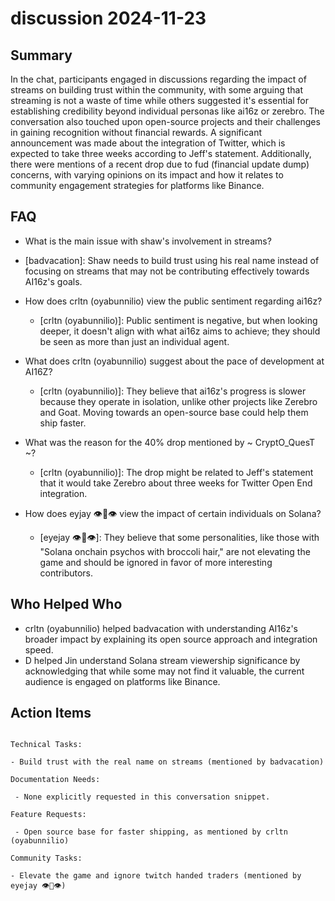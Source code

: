 # discussion 2024-11-23

## Summary
 In the chat, participants engaged in discussions regarding the impact of streams on building trust within the community, with some arguing that streaming is not a waste of time while others suggested it's essential for establishing credibility beyond individual personas like ai16z or zerebro. The conversation also touched upon open-source projects and their challenges in gaining recognition without financial rewards. A significant announcement was made about the integration of Twitter, which is expected to take three weeks according to Jeff's statement. Additionally, there were mentions of a recent drop due to fud (financial update dump) concerns, with varying opinions on its impact and how it relates to community engagement strategies for platforms like Binance.

## FAQ
 - What is the main issue with shaw's involvement in streams?
  - [badvacation]: Shaw needs to build trust using his real name instead of focusing on streams that may not be contributing effectively towards AI16z's goals.

- How does crltn (oyabunnilio) view the public sentiment regarding ai16z?
  - [crltn (oyabunnilio)]: Public sentiment is negative, but when looking deeper, it doesn't align with what ai16z aims to achieve; they should be seen as more than just an individual agent.

- What does crltn (oyabunnilio) suggest about the pace of development at AI16Z?
  - [crltn (oyabunnilio)]: They believe that ai16z's progress is slower because they operate in isolation, unlike other projects like Zerebro and Goat. Moving towards an open-source base could help them ship faster.

- What was the reason for the 40% drop mentioned by ~ CryptO_QuesT ~?
  - [crltn (oyabunnilio)]: The drop might be related to Jeff's statement that it would take Zerebro about three weeks for Twitter Open End integration.

- How does eyjay 👁🦉👁 view the impact of certain individuals on Solana?
  - [eyejay 👁🦉👁]: They believe that some personalities, like those with "Solana onchain psychos with broccoli hair," are not elevating the game and should be ignored in favor of more interesting contributors.

## Who Helped Who
 - crltn (oyabunnilio) helped badvacation with understanding AI16z's broader impact by explaining its open source approach and integration speed.
- D helped Jin understand Solana stream viewership significance by acknowledging that while some may not find it valuable, the current audience is engaged on platforms like Binance.

## Action Items
 ```

Technical Tasks:

- Build trust with the real name on streams (mentioned by badvacation)

Documentation Needs:

  - None explicitly requested in this conversation snippet.

Feature Requests:

  - Open source base for faster shipping, as mentioned by crltn (oyabunnilio)

Community Tasks:

- Elevate the game and ignore twitch handed traders (mentioned by eyejay 👁🦉👁)
```

